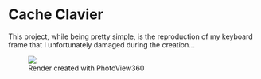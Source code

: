 # Cache Clavier

This project, while being pretty simple, is the reproduction of my keyboard frame that I unfortunately damaged during the creation...

<figure>
    <img src=cache-clavier.png>
    <figcaption>Render created with PhotoView360</figcaption>
</figure>